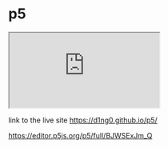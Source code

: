 # p5

<iframe src="https://editor.p5js.org/p5/embed/BJWSExJm_Q"></iframe>

link to the live site https://d1ng0.github.io/p5/

https://editor.p5js.org/p5/full/BJWSExJm_Q
